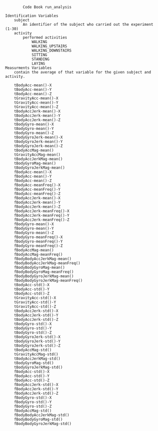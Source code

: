 

			Code Book run_analysis
	
	Identification Variables
		subject	
			An identifier of the subject who carried out the experiment (1-30)
		activity	
			performed activities 
				WALKING
				WALKING_UPSTAIRS	
				WALKING_DOWNSTAIRS
				SITTING
				STANDING
				LAYING
	Measurments Variables
		contain the average of that variable for the given subject and activity.
	
		tBodyAcc-mean()-X
		tBodyAcc-mean()-Y
		tBodyAcc-mean()-Z
		tGravityAcc-mean()-X
		tGravityAcc-mean()-Y
		tGravityAcc-mean()-Z
		tBodyAccJerk-mean()-X
		tBodyAccJerk-mean()-Y
		tBodyAccJerk-mean()-Z
		tBodyGyro-mean()-X
		tBodyGyro-mean()-Y
		tBodyGyro-mean()-Z
		tBodyGyroJerk-mean()-X
		tBodyGyroJerk-mean()-Y
		tBodyGyroJerk-mean()-Z
		tBodyAccMag-mean()
		tGravityAccMag-mean()
		tBodyAccJerkMag-mean()
		tBodyGyroMag-mean()
		tBodyGyroJerkMag-mean()
		fBodyAcc-mean()-X
		fBodyAcc-mean()-Y
		fBodyAcc-mean()-Z
		fBodyAcc-meanFreq()-X
		fBodyAcc-meanFreq()-Y
		fBodyAcc-meanFreq()-Z
		fBodyAccJerk-mean()-X
		fBodyAccJerk-mean()-Y
		fBodyAccJerk-mean()-Z
		fBodyAccJerk-meanFreq()-X
		fBodyAccJerk-meanFreq()-Y
		fBodyAccJerk-meanFreq()-Z
		fBodyGyro-mean()-X
		fBodyGyro-mean()-Y
		fBodyGyro-mean()-Z
		fBodyGyro-meanFreq()-X
		fBodyGyro-meanFreq()-Y
		fBodyGyro-meanFreq()-Z
		fBodyAccMag-mean()
		fBodyAccMag-meanFreq()
		fBodyBodyAccJerkMag-mean()
		fBodyBodyAccJerkMag-meanFreq()
		fBodyBodyGyroMag-mean()
		fBodyBodyGyroMag-meanFreq()
		fBodyBodyGyroJerkMag-mean()
		fBodyBodyGyroJerkMag-meanFreq()
		tBodyAcc-std()-X
		tBodyAcc-std()-Y
		tBodyAcc-std()-Z
		tGravityAcc-std()-X
		tGravityAcc-std()-Y
		tGravityAcc-std()-Z
		tBodyAccJerk-std()-X
		tBodyAccJerk-std()-Y
		tBodyAccJerk-std()-Z
		tBodyGyro-std()-X
		tBodyGyro-std()-Y
		tBodyGyro-std()-Z
		tBodyGyroJerk-std()-X
		tBodyGyroJerk-std()-Y
		tBodyGyroJerk-std()-Z
		tBodyAccMag-std()
		tGravityAccMag-std()
		tBodyAccJerkMag-std()
		tBodyGyroMag-std()
		tBodyGyroJerkMag-std()
		fBodyAcc-std()-X
		fBodyAcc-std()-Y
		fBodyAcc-std()-Z
		fBodyAccJerk-std()-X
		fBodyAccJerk-std()-Y
		fBodyAccJerk-std()-Z
		fBodyGyro-std()-X
		fBodyGyro-std()-Y
		fBodyGyro-std()-Z
		fBodyAccMag-std()
		fBodyBodyAccJerkMag-std()
		fBodyBodyGyroMag-std()
		fBodyBodyGyroJerkMag-std()
